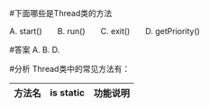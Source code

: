 #下面哪些是Thread类的方法

A. start()       
B. run()       
C. exit()       
D. getPriority()

#答案
A. B. D.

#分析
Thread类中的常见方法有：

|方法名| is static | 功能说明 |
|-|-|-|
